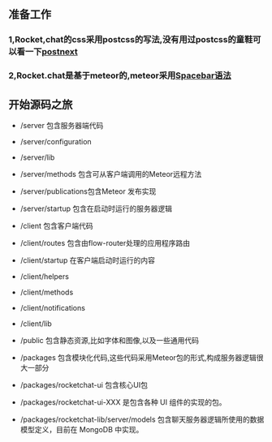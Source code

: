 ## 准备工作
### 1,Rocket,chat的css采用postcss的写法,没有用过postcss的童鞋可以看一下[postnext](http://cssnext.io/features/)
### 2,Rocket.chat是基于meteor的,meteor采用[Spacebar语法](http://meteorcapture.com/spacebars/)
## 开始源码之旅
- /server 包含服务器端代码
- /server/configuration
- /server/lib
- /server/methods 包含可从客户端调用的Meteor远程方法
- /server/publications包含Meteor 发布实现
- /server/startup 包含在启动时运行的服务器逻辑

- /client 包含客户端代码
- /client/routes 包含由flow-router处理的应用程序路由
- /client/startup 在客户端启动时运行的内容
- /client/helpers
- /client/methods
- /client/notifications
- /client/lib

- /public 包含静态资源,比如字体和图像,以及一些通用代码

- /packages 包含模块化代码,这些代码采用Meteor包的形式,构成服务器逻辑很大一部分
- /packages/rocketchat-ui 包含核心UI包
- /packages/rocketchat-ui-XXX 是包含各种 UI 组件的实现的包。
- /packages/rocketchat-lib/server/models 包含聊天服务器逻辑所使用的数据模型定义，目前在 MongoDB 中实现。
